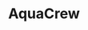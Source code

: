 ---
title: AquaCrew
description: 아쿠아크루를 소개합니다. 
image: aquacrew1.png
weight: 2

# Badge style
style:
    background: "#2a9d8f"
    color: "#fff"
---